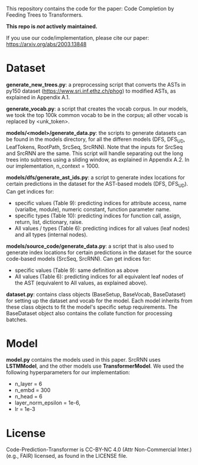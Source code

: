 This repository contains the code for the paper: Code Completion by Feeding Trees to Transformers. 

**This repo is _not_ actively maintained.**

If you use our code/implementation, please cite our paper: https://arxiv.org/abs/2003.13848


# Dataset

**generate_new_trees.py**: a preprocessing script that converts the ASTs in py150 dataset (https://www.sri.inf.ethz.ch/phog) to modified ASTs, as explained in Appendix A.1. 

**generate_vocab.py**: a script that creates the vocab corpus. In our models, we took the top 100k common vocab to be in the corpus; all other vocab is replaced by <unk_token>.

**models\/\<model\>\/generate_data.py**: the scripts to generate datasets can be found in the models directory, for all the differen models (DFS, DFS<sub>UD</sub>, LeafTokens, RootPath, SrcSeq, SrcRNN). Note that the inputs for SrcSeq and SrcRNN are the same. This script will handle separating out the long trees into subtrees using a sliding window, as explained in Appendix A.2. In our implementation, n_context = 1000.

**models\/dfs\/generate_ast_ids.py**: a script to generate index locations for certain predictions in the dataset for the AST-based models (DFS, DFS<sub>UD</sub>). Can get indices for:
- specific values (Table 9): predicting indices for attribute access, name (varialbe, module), numeric constant, function parameter name. 
- specific types (Table 10): predicting indices for function call, assign, return, list, dictionary, raise.
- All values / types (Table 6): predicting indices for all values (leaf nodes) and all types (internal nodes).

**models\/source_code\/generate_data.py**: a script that is also used to generate index locations for certain predictions in the dataset for the source code-based models (SrcSeq, SrcRNN). Can get indices for:
- specific values (Table 9): same definition as above
- All values (Table 6): predicting indices for all equivalent leaf nodes of the AST (equivalent to All values, as explained above).

**dataset.py**: contains class objects (BaseSetup, BaseVocab, BaseDataset) for setting up the dataset and vocab for the model. Each model inherits from these class objects to fit the model's specific setup requirements. The BaseDataset object also contains the collate function for processing batches.

# Model
**model.py** contains the models used in this paper. SrcRNN uses **LSTMModel**, and the other models use **TransformerModel**. We used the following hyperparameters for our implementation:
- n_layer = 6
- n_embd = 300
- n_head = 6
- layer_norm_epsilon = 1e-6,
- lr = 1e-3

# License
Code-Prediction-Transformer is CC-BY-NC 4.0 (Attr Non-Commercial Inter.) (e.g., FAIR) licensed, as found in the LICENSE file.
